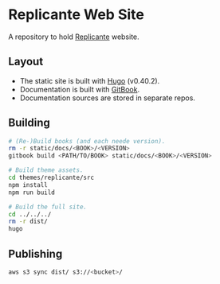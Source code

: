 Replicante Web Site
===================
A repository to hold [Replicante](https://replicante.io/) website.


Layout
------

  * The static site is built with [Hugo](https://gohugo.io/) (v0.40.2).
  * Documentation is built with [GitBook](https://toolchain.gitbook.com/).
  * Documentation sources are stored in separate repos.


Building
--------
```bash
# (Re-)Build books (and each neede version).
rm -r static/docs/<BOOK>/<VERSION>
gitbook build <PATH/TO/BOOK> static/docs/<BOOK>/<VERSION>

# Build theme assets.
cd themes/replicante/src
npm install
npm run build

# Build the full site.
cd ../../../
rm -r dist/
hugo
```


Publishing
----------
```bash
aws s3 sync dist/ s3://<bucket>/
```
